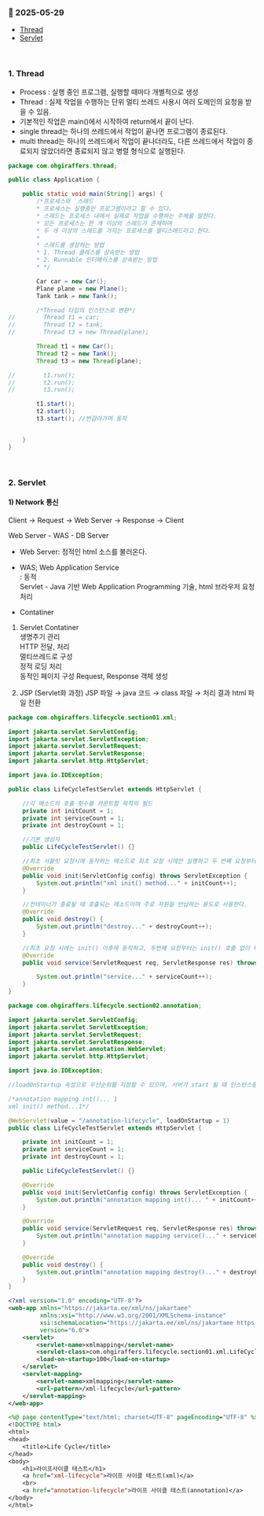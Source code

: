 ### :link: 2025-05-29
- [Thread](#1-thread)
- [Servlet](#2-servlet)
 
&nbsp;
### 1. Thread
- Process : 실행 중인 프로그램, 실행할 때마다 개별적으로 생성
- Thread : 실제 작업을 수행하는 단위
멀티 쓰레드 사용시 여러 도메인의 요청을 받을 수 있음.
- 기본적인 작업은 main()에서 시작하여 return에서 끝이 난다.
- single thread는 하나의 쓰레드에서 작업이 끝나면 프로그램이 종료된다.
- multi thread는 하나의 쓰레드에서 작업이 끝나더라도, 다른 쓰레드에서 작업이 종료되지 않았더라면 종료되지 않고 병렬 형식으로 실행된다.
```java
package com.ohgiraffers.thread;

public class Application {

    public static void main(String[] args) {
        /*프로세스와  스레드
        * 프로세스는 실행중인 프로그램이라고 할 수 있다.
        * 스레드는 프로세스 내에서 실제로 작업을 수행하는 주체를 말한다.
        * 모든 프로세스는 한 개 이상의 스레드가 존재하며
        * 두 개 이상의 스레드를 가지는 프로세스를 멀티스레드라고 한다.
        *
        * 스레드를 생성하는 방법
        * 1. Thread 클래스를 상속받는 방법
        * 2. Runnable 인터페이스를 상속받는 방법
        * */

        Car car = new Car();
        Plane plane = new Plane();
        Tank tank = new Tank();

        /*Thread 타입의 인스턴스로 변환*/
//        Thread t1 = car;
//        Thread t2 = tank;
//        Thread t3 = new Thread(plane);

        Thread t1 = new Car();
        Thread t2 = new Tank();
        Thread t3 = new Thread(plane);

//        t1.run();
//        t2.run();
//        t3.run();

        t1.start();
        t2.start();
        t3.start(); //번갈아가며 동작


    }
}
```
&nbsp;
### 2. Servlet
#### 1) Network 통신
Client → Request → Web Server → Response → Client   
 
Web Server - WAS - DB Server

- Web Server: 정적인 html 소스를 불러온다.
- WAS; Web Application Service  
  : 동적   
    Servlet - Java 기반 Web Application Programming 기술, html 브라우저 요청 처리

- Contatiner
1) Servlet Contatiner  
   생명주기 관리  
   HTTP 전달, 처리  
   멀티쓰레드로 구성  
   정적 로딩 처리   
   동적인 페이지 구성
   Request, Response 객체 생성

2) JSP (Servlet화 과정)
   JSP 파일 → java 코드 → class 파일 → 처리 결과 html 파일 전환
&nbsp;
```java
package com.ohgiraffers.lifecycle.section01.xml;

import jakarta.servlet.ServletConfig;
import jakarta.servlet.ServletException;
import jakarta.servlet.ServletRequest;
import jakarta.servlet.ServletResponse;
import jakarta.servlet.http.HttpServlet;

import java.io.IOException;

public class LifeCycleTestServlet extends HttpServlet {

    //각 메소드의 호출 횟수를 카운트할 목적의 필드
    private int initCount = 1;
    private int serviceCount = 1;
    private int destroyCount = 1;

    //기본 생성자
    public LifeCycleTestServlet() {}

    //최초 서블릿 요청시에 동작하는 메소드로 최초 요청 시에만 실행하고 두 번째 요청부터는 호출하지 않는다.
    @Override
    public void init(ServletConfig config) throws ServletException {
        System.out.println("xml init() method..." + initCount++);
    }

    //컨테이너가 종료될 때 호출되는 메소드이며 주로 자원을 반납하는 용도로 사용한다.
    @Override
    public void destroy() {
        System.out.println("destroy..." + destroyCount++);
    }

    //최초 요청 시에는 init() 이후에 동작하고, 두번째 요청부터는 init() 호출 없이 바로 service()를 호출한다.
    @Override
    public void service(ServletRequest req, ServletResponse res) throws ServletException, IOException {

        System.out.println("service..." + serviceCount++);
    }
}
```
```java
package com.ohgiraffers.lifecycle.section02.annotation;

import jakarta.servlet.ServletConfig;
import jakarta.servlet.ServletException;
import jakarta.servlet.ServletRequest;
import jakarta.servlet.ServletResponse;
import jakarta.servlet.annotation.WebServlet;
import jakarta.servlet.http.HttpServlet;

import java.io.IOException;

//loadOnStartup 속성으로 우선순위를 지정할 수 있으며, 서버가 start 될 때 인스턴스를 생성하고 init()을 호출한다.

/*annotation mapping int()... 1
xml init() method...1*/

@WebServlet(value = "/annotation-lifecycle", loadOnStartup = 1)
public class LifeCycleTestServlet extends HttpServlet {

    private int initCount = 1;
    private int serviceCount = 1;
    private int destroyCount = 1;

    public LifeCycleTestServlet() {}

    @Override
    public void init(ServletConfig config) throws ServletException {
        System.out.println("annotation mapping int()... " + initCount++);
    }

    @Override
    public void service(ServletRequest req, ServletResponse res) throws ServletException, IOException {
        System.out.println("annotation mapping service()..." + serviceCount++);
    }

    @Override
    public void destroy() {
        System.out.println("annotation mapping destroy()..." + destroyCount++);
    }
}

```
```xml
<?xml version="1.0" encoding="UTF-8"?>
<web-app xmlns="https://jakarta.ee/xml/ns/jakartaee"
         xmlns:xsi="http://www.w3.org/2001/XMLSchema-instance"
         xsi:schemaLocation="https://jakarta.ee/xml/ns/jakartaee https://jakarta.ee/xml/ns/jakartaee/web-app_6_0.xsd"
         version="6.0">
    <servlet>
        <servlet-name>xmlmapping</servlet-name>
        <servlet-class>com.ohgiraffers.lifecycle.section01.xml.LifeCycleTestServlet</servlet-class>
        <load-on-startup>100</load-on-startup>
    </servlet>
    <servlet-mapping>
        <servlet-name>xmlmapping</servlet-name>
        <url-pattern>/xml-lifecycle</url-pattern>
    </servlet-mapping>
</web-app>
```
```jsp
<%@ page contentType="text/html; charset=UTF-8" pageEncoding="UTF-8" %>
<!DOCTYPE html>
<html>
<head>
    <title>Life Cycle</title>
</head>
<body>
    <h1>라이프사이클 테스트</h1>
    <a href="xml-lifecycle">라이프 사이클 테스트(xml)</a>
    <br>
    <a href="annotation-lifecycle">라이프 사이클 테스트(annotation)</a>
</body>
</html>
```
